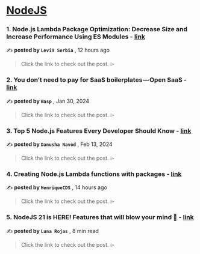 
<h1><a href=https://medium.com/tag/nodejs/recommended target="_blank" rel="noopener noreferrer">NodeJS</a></h1>
<h3>1. Node.js Lambda Package Optimization: Decrease Size and Increase Performance Using ES Modules - <a href=https://medium.com/@levi9-serbia/node-js-lambda-package-optimization-decrease-size-and-increase-performance-using-es-modules-100b392b7732?source=tag_recommended_feed---------0-84----------nodejs----------f03211b2_abfa_4694_94f1_e0555068d373------- target="_blank" rel="noopener noreferrer">link</a></h3>

✍️ **posted by `Levi9 Serbia`** <date> , 12 hours ago</date>

<blockquote>Click the link to check out the post. ⌲</blockquote>

<h3>2. You don’t need to pay for SaaS boilerplates — Open SaaS - <a href=https://medium.com/@WaspLang/you-dont-need-to-pay-for-saas-boilerplates-open-saas-f4ee70bbe848?source=tag_recommended_feed---------1-107----------nodejs----------f03211b2_abfa_4694_94f1_e0555068d373------- target="_blank" rel="noopener noreferrer">link</a></h3>

✍️ **posted by `Wasp`** <date> , Jan 30, 2024</date>

<blockquote>Click the link to check out the post. ⌲</blockquote>

<h3>3. Top 5 Node.js Features Every Developer Should Know - <a href=https://medium.com/bitsrc/top-5-features-of-nodejs-e49d1c68f4a7?source=tag_recommended_feed---------2-85----------nodejs----------f03211b2_abfa_4694_94f1_e0555068d373------- target="_blank" rel="noopener noreferrer">link</a></h3>

✍️ **posted by `Danusha Navod`** <date> , Feb 13, 2024</date>

<blockquote>Click the link to check out the post. ⌲</blockquote>

<h3>4. Creating Node.js Lambda functions with packages - <a href=https://medium.com/@heenriquecds/creating-node-js-lambda-functions-with-packages-9d78e5b010a5?source=tag_recommended_feed---------3-84----------nodejs----------f03211b2_abfa_4694_94f1_e0555068d373------- target="_blank" rel="noopener noreferrer">link</a></h3>

✍️ **posted by `HenriqueCDS`** <date> , 14 hours ago</date>

<blockquote>Click the link to check out the post. ⌲</blockquote>

<h3>5. NodeJS 21 is HERE! Features that will blow your mind 🤯 - <a href=https://medium.com/javascript-in-plain-english/nodejs-21-is-here-features-that-will-blow-your-mind-fd996c8f0365?source=tag_recommended_feed---------4-107----------nodejs----------f03211b2_abfa_4694_94f1_e0555068d373------- target="_blank" rel="noopener noreferrer">link</a></h3>

✍️ **posted by `Luna Rojas`** <date> , 8 min read</date>

<blockquote>Click the link to check out the post. ⌲</blockquote>

